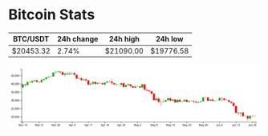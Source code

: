 # Bitcoin Stats

BTC/USDT|24h change|24h high|24h low|
|---|---|---|---|
|$20453.32|2.74%|$21090.00|$19776.58|

<img src="./chart.svg">
